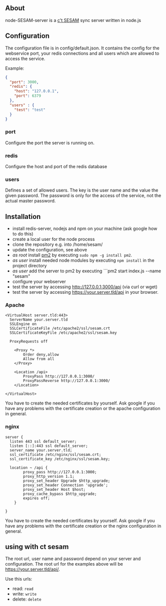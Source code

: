 ## About

node-SESAM-server is a [c't SESAM](https://github.com/ola-ct/Qt-SESAM) sync server written in node.js

## Configuration

The configuration file is in config/default.json. It contains the config for the webservice port, your redis connections and all users which are allowed to access the service.

Example:

```json
{
  "port": 3000,
  "redis": {
    "host": "127.0.0.1",
    "port": 6379
  },
  "users" : {
    "test": "test"
  }
}
```

### port

Configure the port the server is running on.


### redis

Configure the host and port of the redis database

### users

Defines a set of allowed users. The key is the user name and the value the given password. The password is only for the access of the service, not the actual master password.


## Installation

- install redis-server, nodejs and npm on your machine (ask google how to do this)
- create a local user for the node process
- clone the repository e.g. into /home/sesam/
- update the configuration, see above
- _as root_ install [pm2](https://www.npmjs.com/package/pm2) by executing ```sudo npm -g install pm2```.
- _as user_ install needed node modules by executing ```npm install``` in the project directory
- _as user_ add the server to pm2 by executing ```pm2 start index.js --name "sesam"
- configure your webserver
- test the server by accessing http://127.0.0.1:3000/api (via curl or wget)
- test the server by accessing https://your.server.tld/api in your browser.

### Apache

```
<VirtualHost server.tld:443>
  ServerName your.server.tld
  SSLEngine on
  SSLCertificateFile /etc/apache2/ssl/sesam.crt
  SSLCertificateKeyFile /etc/apache2/ssl/sesam.key

  ProxyRequests off

    <Proxy *>
        Order deny,allow
        Allow from all
    </Proxy>

    <Location /api>
        ProxyPass http://127.0.0.1:3000/
        ProxyPassReverse http://127.0.0.1:3000/
    </Location>

</VirtualHost>
```

You have to create the needed certificates by yourself. Ask google if you have any problems with the certificate creation or the apache configuration in general.


### nginx

```
server {
  listen 443 ssl default_server;
  listen [::]:443 ssl default_server;
  server_name your.server.tld;
  ssl_certificate /etc/nginx/ssl/sesam.crt;
  ssl_certificate_key /etc/nginx/ssl/sesam.key;

  location ~ /api {
        proxy_pass http://127.0.0.1:3000;
        proxy_http_version 1.1;
        proxy_set_header Upgrade $http_upgrade;
        proxy_set_header Connection 'upgrade';
        proxy_set_header Host $host;
        proxy_cache_bypass $http_upgrade;
        expires off;
    }

}

```

You have to create the needed certificates by yourself. Ask google if you have any problems with the certificate creation or the nginx configuration in general.




## using with ct sesam

The root url, user name and password depend on your server and configuration. The root url for the examples above will be https://your.server.tld/api/. 

Use this urls:

- read: ```read```
- write: ```write```
- delete: ```delete```